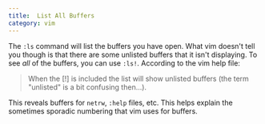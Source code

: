 ```yaml
---
title:  List All Buffers
category: vim
---
```


The `:ls` command will list the buffers you have open. What vim doesn't tell
you though is that there are some unlisted buffers that it isn't displaying.
To see *all* of the buffers, you can use `:ls!`. According to the vim help
file:

> When the [!] is included the list will show unlisted buffers
> (the term "unlisted" is a bit confusing then...).

This reveals buffers for `netrw`, `:help` files, etc. This helps explain the
sometimes sporadic numbering that vim uses for buffers.
